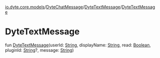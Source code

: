 [io.dyte.core.models](../../index.md)/[DyteChatMessage](../index.md)/[DyteTextMessage](index.md)/[DyteTextMessage](-dyte-text-message.md)

# DyteTextMessage


fun [DyteTextMessage](-dyte-text-message.md)(userId: [String](https://kotlinlang.org/api/latest/jvm/stdlib/kotlin/-string/index.html), displayName: [String](https://kotlinlang.org/api/latest/jvm/stdlib/kotlin/-string/index.html), read: [Boolean](https://kotlinlang.org/api/latest/jvm/stdlib/kotlin/-boolean/index.html), pluginId: [String](https://kotlinlang.org/api/latest/jvm/stdlib/kotlin/-string/index.html)?, message: [String](https://kotlinlang.org/api/latest/jvm/stdlib/kotlin/-string/index.html))
